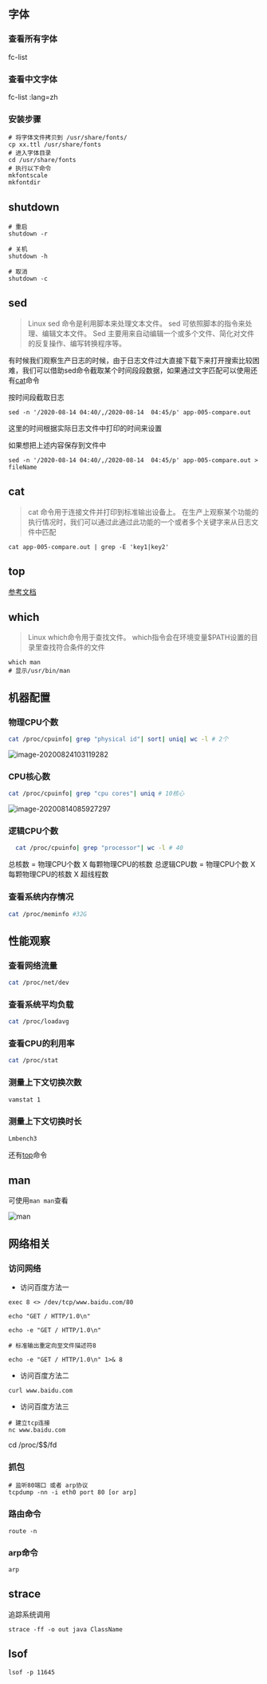 ## 字体

### 查看所有字体
fc-list

### 查看中文字体
fc-list :lang=zh

### 安装步骤

~~~shell
# 将字体文件拷贝到 /usr/share/fonts/
cp xx.ttl /usr/share/fonts
# 进入字体目录
cd /usr/share/fonts
# 执行以下命令
mkfontscale
mkfontdir
~~~

## shutdown

~~~ shell
# 重启
shutdown -r

# 关机
shutdown -h

# 取消
shutdown -c

~~~


## sed

> Linux sed 命令是利用脚本来处理文本文件。
> sed 可依照脚本的指令来处理、编辑文本文件。
> Sed 主要用来自动编辑一个或多个文件、简化对文件的反复操作、编写转换程序等。

有时候我们观察生产日志的时候，由于日志文件过大直接下载下来打开搜索比较困难，我们可以借助sed命令截取某个时间段段数据，如果通过文字匹配可以使用还有[cat](#cat)命令

按时间段截取日志
~~~ shell
sed -n '/2020-08-14 04:40/,/2020-08-14  04:45/p' app-005-compare.out
~~~
这里的时间根据实际日志文件中打印的时间来设置

如果想把上述内容保存到文件中
~~~ shell
sed -n '/2020-08-14 04:40/,/2020-08-14  04:45/p' app-005-compare.out > fileName
~~~

## cat
> cat 命令用于连接文件并打印到标准输出设备上。
在生产上观察某个功能的执行情况时，我们可以通过此通过此功能的一个或者多个关键字来从日志文件中匹配
~~~ shell
cat app-005-compare.out | grep -E 'key1|key2'  
~~~

## top
[参考文档](https://www.cnblogs.com/niuben/p/12017242.html)

## which
> Linux which命令用于查找文件。
which指令会在环境变量$PATH设置的目录里查找符合条件的文件

~~~ shell
which man
# 显示/usr/bin/man
~~~ 

## 机器配置
### 物理CPU个数 

~~~ bash
cat /proc/cpuinfo| grep "physical id"| sort| uniq| wc -l # 2个
~~~



![image-20200824103119282](https://gitee.com/zengsl/picBed/raw/master/img/image-20200824103119282.png)

### CPU核心数 

~~~ bash
cat /proc/cpuinfo| grep "cpu cores"| uniq # 10核心
~~~



![image-20200814085927297](https://gitee.com/zengsl/picBed/raw/master/image-20200814085927297.png)

### 逻辑CPU个数

~~~ bash
  cat /proc/cpuinfo| grep "processor"| wc -l # 40
~~~


总核数 = 物理CPU个数 X 每颗物理CPU的核数 
总逻辑CPU数 = 物理CPU个数 X 每颗物理CPU的核数 X 超线程数


### 查看系统内存情况

~~~bash
cat /proc/meminfo #32G
~~~


## 性能观察
### 查看网络流量

~~~bash
cat /proc/net/dev
~~~





### 查看系统平均负载

~~~bash
cat /proc/loadavg
~~~


### 查看CPU的利用率

~~~bash
cat /proc/stat
~~~



### 测量上下文切换次数

~~~bash
vamstat 1
~~~


### 测量上下文切换时长

~~~bash
Lmbench3
~~~
还有[top](#top)命令


## man

可使用`man man`查看

![man](https://gitee.com/zengsl/picBed/raw/master/img/20201104142411.png)


## 网络相关

### 访问网络

- 访问百度方法一

~~~ shell
exec 8 <> /dev/tcp/www.baidu.com/80

echo "GET / HTTP/1.0\n"

echo -e "GET / HTTP/1.0\n"

# 标准输出重定向至文件描述符8

echo -e "GET / HTTP/1.0\n" 1>& 8
~~~

- 访问百度方法二

~~~ shell
curl www.baidu.com
~~~

- 访问百度方法三

~~~ shell
# 建立tcp连接
nc www.baidu.com
~~~

cd /proc/$$/fd

### 抓包

~~~ shell
# 监听80端口 或者 arp协议
tcpdump -nn -i eth0 port 80 [or arp]
~~~

### 路由命令

~~~ shell
route -n
~~~

### arp命令

~~~ shell
arp
~~~

## strace

追踪系统调用
~~~ shell
strace -ff -o out java ClassName
~~~

## lsof

~~~ shell
lsof -p 11645
~~~

